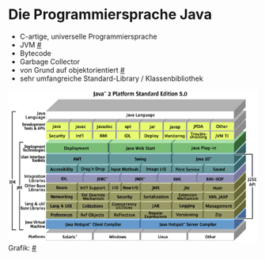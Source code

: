 # Die Programmiersprache Java

-   C-artige, universelle Programmiersprache
-   JVM [#](https://de.wikibooks.org/wiki/Java_Standard:_Java_Virtual_Machine)
-   Bytecode
-   Garbage Collector
-   von Grund auf objektorientiert [#](https://de.wikibooks.org/wiki/Java_Standard:_Objektorientierung)
-   sehr umfangreiche Standard-Library / Klassenbibliothek

![Java Platform Diagram](/assets/images/Java-Platform-Diagram.png)
Grafik: [#](/assets/images/Java-Platform-Diagram.png)
